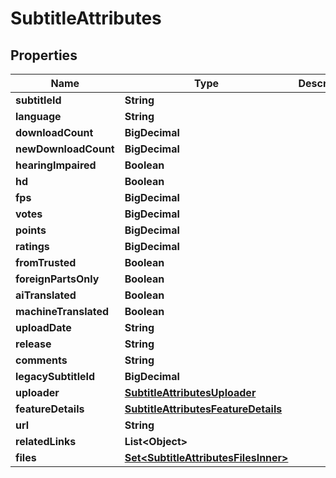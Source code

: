 

# SubtitleAttributes


## Properties

| Name | Type | Description | Notes |
|------------ | ------------- | ------------- | -------------|
|**subtitleId** | **String** |  |  |
|**language** | **String** |  |  |
|**downloadCount** | **BigDecimal** |  |  |
|**newDownloadCount** | **BigDecimal** |  |  |
|**hearingImpaired** | **Boolean** |  |  |
|**hd** | **Boolean** |  |  |
|**fps** | **BigDecimal** |  |  |
|**votes** | **BigDecimal** |  |  |
|**points** | **BigDecimal** |  |  |
|**ratings** | **BigDecimal** |  |  |
|**fromTrusted** | **Boolean** |  |  |
|**foreignPartsOnly** | **Boolean** |  |  |
|**aiTranslated** | **Boolean** |  |  |
|**machineTranslated** | **Boolean** |  |  |
|**uploadDate** | **String** |  |  |
|**release** | **String** |  |  |
|**comments** | **String** |  |  |
|**legacySubtitleId** | **BigDecimal** |  |  |
|**uploader** | [**SubtitleAttributesUploader**](SubtitleAttributesUploader.md) |  |  |
|**featureDetails** | [**SubtitleAttributesFeatureDetails**](SubtitleAttributesFeatureDetails.md) |  |  |
|**url** | **String** |  |  |
|**relatedLinks** | **List&lt;Object&gt;** |  |  |
|**files** | [**Set&lt;SubtitleAttributesFilesInner&gt;**](SubtitleAttributesFilesInner.md) |  |  |



